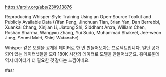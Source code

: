 https://arxiv.org/abs/2309.13876

Reproducing Whisper-Style Training Using an Open-Source Toolkit and Publicly Available Data (Yifan Peng, Jinchuan Tian, Brian Yan, Dan Berrebbi, Xuankai Chang, Xinjian Li, Jiatong Shi, Siddhant Arora, William Chen, Roshan Sharma, Wangyou Zhang, Yui Sudo, Muhammad Shakeel, Jee-weon Jung, Soumi Maiti, Shinji Watanabe)

Whisper 같은 모델을 공개된 데이터로 한 번 만들어보자는 프로젝트입니다. 일단 공개되어 있는 데이터셋들을 모아 180K 시간의 데이터로 모델을 만들어냈군요. 흥미로운데 역시 데이터가 더 필요한 것 같다는 느낌이네요.

#asr 
